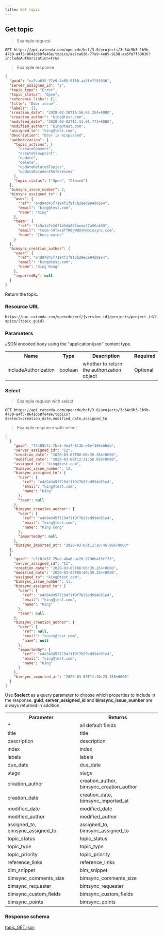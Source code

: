 ```yaml
---
title: Get topic
---
```


## Get topic

> Example request

```http
GET https://api.catenda.com/opencde/bcf/3.0/projects/3c34c9b3-1b9b-4750-a4f3-0641d58fe48e/topics/ea7ca636-77e9-4e89-9188-aa5fe7f53036?includeAuthorization=true
```

> Example response

```json
{
  "guid": "ea7ca636-77e9-4e89-9188-aa5fe7f53036",
  "server_assigned_id": "2",
  "topic_type": "Error",
  "topic_status": "Open",
  "reference_links": [],
  "title": "Door issue",
  "labels": [],
  "creation_date": "2020-02-20T15:56:03.254+0000",
  "creation_author": "king@test.com",
  "modified_date": "2020-03-02T11:11:01.771+0000",
  "modified_author": "king@test.com",
  "assigned_to": "king@test.com",
  "description": "Door is misplaced",
  "authorization": {
    "topic_actions": [
      "createComment",
      "createViewpoint",
      "update",
      "delete",
      "updateRelatedTopics",
      "updateDocumentReferences"
    ],
    "topic_status": ["Open", "Closed"]
  },
  "bimsync_issue_number": 2,
  "bimsync_assigned_to": {
    "user": {
      "ref": "e4d94d45f7194f1f9f7b29ed994d01e4",
      "email": "king@test.com",
      "name": "King"
    },
    "team": {
      "ref": "fc9a1a7e2df143da887aeea27a90c400",
      "email": "team-h9TxeafTR6gWQXxF@bimsync.com",
      "name": "Chess mates"
    }
  },
  "bimsync_creation_author": {
    "user": {
      "ref": "e4d94d45f7194f1f9f7b29ed994d01e4",
      "email": "king@test.com",
      "name": "King Kong"
    },
    "importedBy": null
  }
}
```

Return the topic.

### Resource URL

`https://api.catenda.com/opencde/bcf/{version_id}/projects/project_id/topics/{topic_guid}`

### Parameters

JSON encoded body using the "application/json" content type.

<table class="table">
    <tr><th>Name</th><th>Type</th><th>Description</th><th>Required</th></tr>
    <tr>
        <td>includeAuthorization</td>
        <td>boolean</td>
        <td>whether to return the authorization object</td>
        <td>Optional</td>
    </tr>
</table>

### Select

> Example request with select

```http
GET https://api.catenda.com/opencde/bcf/3.0/projects/3c34c9b3-1b9b-4750-a4f3-0641d58fe48e/topics?$select=creation_date,modified_date,assigned_to
```

> Example response with select

```json
[
  {
    "guid": "44405b7c-7bc1-4ea7-813b-e0ef156eb6db",
    "server_assigned_id": "12",
    "creation_date": "2020-03-03T08:06:39.264+0000",
    "modified_date": "2020-03-06T12:31:58.018+0000",
    "assigned_to": "king@test.com",
    "bimsync_issue_number": 12,
    "bimsync_assigned_to": {
      "user": {
        "ref": "e4d94d45f7194f1f9f7b29ed994d01e4",
        "email": "king@test.com",
        "name": "King"
      },
      "team": null
    },
    "bimsync_creation_author": {
      "user": {
        "ref": "e4d94d45f7194f1f9f7b29ed994d01e4",
        "email": "king@test.com",
        "name": "King Kong"
      },
      "importedBy": null
    },
    "bimsync_imported_at": "2020-03-03T11:10:46.986+0000"
  },
  {
    "guid": "c720fd87-75ad-4ba6-ac26-9296b4f6ff73",
    "server_assigned_id": "11",
    "creation_date": "2020-03-03T08:06:39.264+0000",
    "modified_date": "2020-03-03T08:06:39.264+0000",
    "assigned_to": "king@test.com",
    "bimsync_issue_number": 11,
    "bimsync_assigned_to": {
      "user": {
        "ref": "e4d94d45f7194f1f9f7b29ed994d01e4",
        "email": "king@test.com",
        "name": "King"
      },
      "team": null
    },
    "bimsync_creation_author": {
      "user": {
        "ref": null,
        "email": "queen@test.com",
        "name": null
      },
      "importedBy": {
        "ref": "e4d94d45f7194f1f9f7b29ed994d01e4",
        "email": "king@test.com",
        "name": "King"
      }
    },
    "bimsync_imported_at": "2020-03-03T11:10:23.158+0000"
  }
]
```

Use **$select** as a query parameter to choose which properties to include in the response. **guid**, **server_assigned_id** and **bimsync_issue_number** are always returned in addition.

<table class="table">
  <tr><th>Parameter</th><th>Returns</th></tr>
  <tr><td>*</td><td>all default fields</td></tr>
  <tr><td>title</td><td>title</td></tr>
  <tr><td>description</td><td>description</td></tr>
  <tr><td>index</td><td>index</td></tr>
  <tr><td>labels</td><td>labels</td></tr>
  <tr><td>due_date</td><td>due_date</td></tr>
  <tr><td>stage</td><td>stage</td></tr>
  <tr><td>creation_author</td><td>creation_author, bimsync_creation_author</td></tr>
  <tr><td>creation_date</td><td>creation_date, bimsync_imported_at</td></tr>
  <tr><td>modified_date</td><td>modified_date</td></tr>
  <tr><td>modified_author</td><td>modified_author</td></tr>
  <tr><td>assigned_to, bimsync_assigned_to</td><td>assigned_to, bimsync_assigned_to</td></tr>
  <tr><td>topic_status</td><td>topic_status</td></tr>
  <tr><td>topic_type</td><td>topic_type</td></tr>
  <tr><td>topic_priority</td><td>topic_priority</td></tr>
  <tr><td>reference_links</td><td>reference_links</td></tr>
  <tr><td>bim_snippet</td><td>bim_snippet</td></tr>
  <tr><td>bimsync_comments_size</td><td>bimsync_comments_size</td></tr>
  <tr><td>bimsync_requester</td><td>bimsync_requester</td></tr>
  <tr><td>bimsync_custom_fields</td><td>bimsync_custom_fields</td></tr>
  <tr><td>bimsync_points</td><td>bimsync_points</td></tr>
</table>

### Response schema

[topic_GET.json](https://github.com/buildingSMART/BCF-API/blob/release_3_0/Schemas_draft-03/Collaboration/Topic/topic_GET.json)
